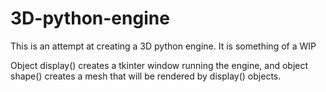 # 3D-python-engine
This is an attempt at creating a 3D python engine. It is something of a WIP

Object display() creates a tkinter window running the engine, and object shape() creates a mesh that will be rendered by display() objects.